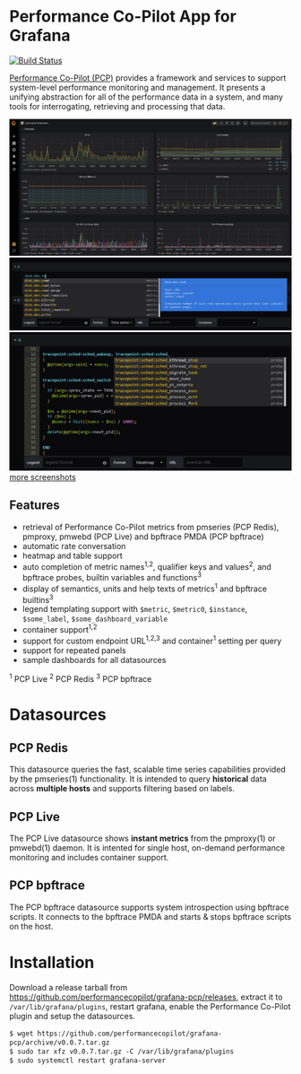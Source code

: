 # Performance Co-Pilot App for Grafana

[![Build Status](https://travis-ci.org/performancecopilot/grafana-pcp.svg?branch=master)](https://travis-ci.org/performancecopilot/grafana-pcp)

[Performance Co-Pilot (PCP)](https://pcp.io) provides a framework and services to support system-level performance monitoring and management.
It presents a unifying abstraction for all of the performance data in a system, and many tools for interrogating, retrieving and processing that data.

[![Live Overview](docs/img/live-overview.png)](docs/img/live-overview.png)
[![live metrics autocompletion](docs/img/live-metric-autocompletion.png)](docs/img/live-metric-autocompletion.png)
[![bpftrace probe autocompletion](docs/img/bpftrace-probe-autocompletion.png)](docs/img/bpftrace-probe-autocompletion.png)
[more screenshots](docs/img)

## Features
* retrieval of Performance Co-Pilot metrics from pmseries (PCP Redis), pmproxy, pmwebd (PCP Live) and bpftrace PMDA (PCP bpftrace)
* automatic rate conversation
* heatmap and table support
* auto completion of metric names<sup>1,2</sup>, qualifier keys and values<sup>2</sup>, and bpftrace probes, builtin variables and functions<sup>3</sup>
* display of semantics, units and help texts of metrics<sup>1</sup> and bpftrace builtins<sup>3</sup>
* legend templating support with `$metric`, `$metric0`, `$instance`, `$some_label`, `$some_dashboard_variable`
* container support<sup>1,2</sup>
* support for custom endpoint URL<sup>1,2,3</sup> and container<sup>1</sup> setting per query
* support for repeated panels
* sample dashboards for all datasources

<sup>1</sup> PCP Live
<sup>2</sup> PCP Redis
<sup>3</sup> PCP bpftrace


# Datasources

## PCP Redis
This datasource queries the fast, scalable time series capabilities provided by the pmseries(1) functionality.
It is intended to query **historical** data across **multiple hosts** and supports filtering based on labels.

## PCP Live
The PCP Live datasource shows **instant metrics** from the pmproxy(1) or pmwebd(1) daemon.
It is intented for single host, on-demand performance monitoring and includes container support.

## PCP bpftrace
The PCP bpftrace datasource supports system introspection using bpftrace scripts.
It connects to the bpftrace PMDA and starts & stops bpftrace scripts on the host.

# Installation
Download a release tarball from https://github.com/performancecopilot/grafana-pcp/releases,
extract it to `/var/lib/grafana/plugins`, restart grafana, enable the Performance Co-Pilot
plugin and setup the datasources.

```
$ wget https://github.com/performancecopilot/grafana-pcp/archive/v0.0.7.tar.gz
$ sudo tar xfz v0.0.7.tar.gz -C /var/lib/grafana/plugins
$ sudo systemctl restart grafana-server 
```
